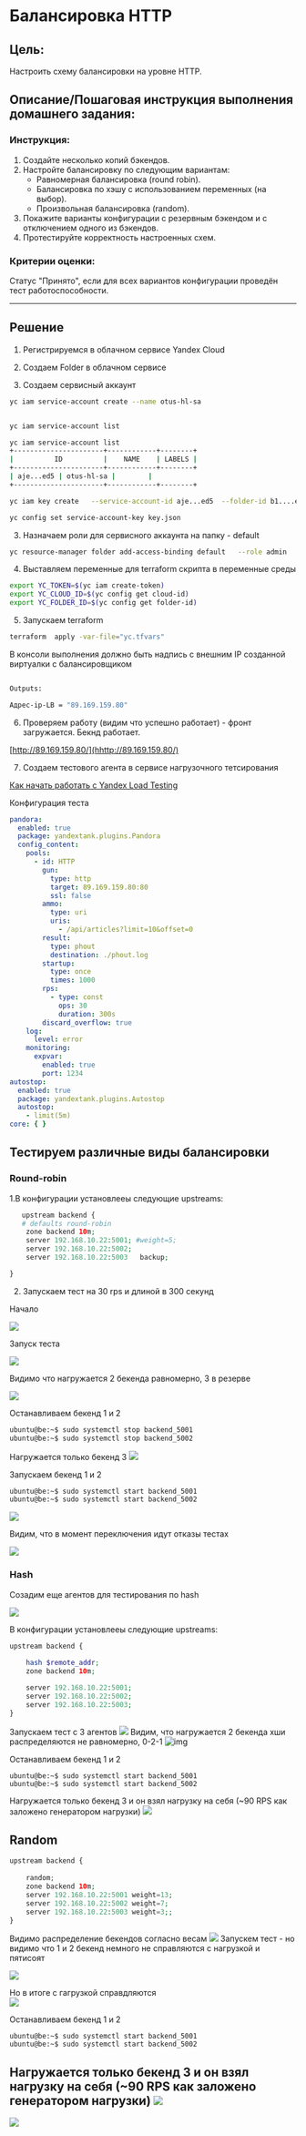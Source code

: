 # Балансировка HTTP

## Цель:

Настроить схему балансировки на уровне HTTP.

## Описание/Пошаговая инструкция выполнения домашнего задания:

### Инструкция:

1. Создайте несколько копий бэкендов.
2. Настройте балансировку по следующим вариантам:
   * Равномерная балансировка (round robin).
   * Балансировка по хэшу с использованием переменных (на выбор).
   * Произвольная балансировка (random).
3. Покажите варианты конфигурации с резервным бэкендом и с отключением одного из бэкендов.
4. Протестируйте корректность настроенных схем.

### Критерии оценки:

Статус "Принято", если для всех вариантов конфигурации проведён тест работоспособности.

---  

## Решение

1. Регистрируемся в облачном сервисе Yandex Cloud

2. Создаем Folder в облачном сервисе

2. Создаем сервисный аккаунт

```sh
yc iam service-account create --name otus-hl-sa


yc iam service-account list

yc iam service-account list                                                                                                                                                                                                                                                                                       
+----------------------+------------+--------+
|          ID          |    NAME    | LABELS |
+----------------------+------------+--------+
| aje...ed5 | otus-hl-sa |        |
+----------------------+------------+--------+

yc iam key create   --service-account-id aje...ed5  --folder-id b1....et2   --output key.json

yc config set service-account-key key.json


```

3. Назначаем роли для сервисного аккаунта на папку - default

```sh
yc resource-manager folder add-access-binding default   --role admin   --subject serviceAccount:aje...ed5
```

4. Выставляем переменные для terraform скрипта в переменные среды

```sh
export YC_TOKEN=$(yc iam create-token)
export YC_CLOUD_ID=$(yc config get cloud-id)
export YC_FOLDER_ID=$(yc config get folder-id)                                                
```

5. Запускаем terraform

``` sh
terraform  apply -var-file="yc.tfvars"                 
```

В консоли выполнения должно быть надпись с внешним IP созданной виртуалки c балансировщиком

```sh

Outputs:

Адрес-ip-LB = "89.169.159.80"

```

6. Проверяем работу (видим что успешно работает) - фронт загружается. Бекнд работает.

[http://89.169.159.80/](hhttp://89.169.159.80/)

7. Создаем тестового агента в сервисе нагрузочного тетсирования



[Как начать работать с Yandex Load Testing](https://yandex.cloud/ru/docs/load-testing/quickstart?from=int-console-help-center-or-nav)

Конфигурация теста

```yaml
pandora:
  enabled: true
  package: yandextank.plugins.Pandora
  config_content:
    pools:
      - id: HTTP
        gun:
          type: http
          target: 89.169.159.80:80
          ssl: false
        ammo:
          type: uri
          uris:
            - /api/articles?limit=10&offset=0
        result:
          type: phout
          destination: ./phout.log
        startup:
          type: once
          times: 1000
        rps:
          - type: const
            ops: 30
            duration: 300s
        discard_overflow: true
    log:
      level: error
    monitoring:
      expvar:
        enabled: true
        port: 1234
autostop:
  enabled: true
  package: yandextank.plugins.Autostop
  autostop:
    - limit(5m)
core: { }

```

## Тестируем различные виды балансировки

### Round-robin

1.В конфигурации установлееы следующие upstreams:

```php
   upstream backend {
   # defaults round-robin
    zone backend 10m;
    server 192.168.10.22:5001; #weight=5;
    server 192.168.10.22:5002;
    server 192.168.10.22:5003   backup;

}
```

2. Запускаем тест на 30 rps и длиной в 300 секунд

Начало

![](img/Screenshot%20from%202024-11-23%2019-58-59.png)

Запуск теста

![](img/Screenshot%20from%202024-11-23%2020-01-54.png)

Видимо что нагружается 2 бекенда равномерно, 3 в резерве

![](img/Screenshot%20from%202024-11-23%2020-01-40.png)

Останавливаем бекенд 1 и 2

```sh
ubuntu@be:~$ sudo systemctl stop backend_5001
ubuntu@be:~$ sudo systemctl stop backend_5002
```

Нагружается только бекенд 3
![](img/Screenshot%20from%202024-11-23%2020-02-34.png)

Запускаем бекенд 1 и 2

```sh
ubuntu@be:~$ sudo systemctl start backend_5001
ubuntu@be:~$ sudo systemctl start backend_5002
```

![](img/Screenshot%20from%202024-11-23%2020-03-09.png)

Видим, что в момент переключения идут отказы тестах

![](img/Screenshot%20from%202024-11-23%2020-03-29.png)

### Hash

 Созадим еще агентов для тестирования по hash

![](img/Screenshot%20from%202024-11-23%2020-13-09.png)

В конфигурации установлееы следующие upstreams:

```php
upstream backend {
   
    hash $remote_addr;	    
    zone backend 10m;

    server 192.168.10.22:5001;
    server 192.168.10.22:5002;
    server 192.168.10.22:5003;
}
```

 Запускаем тест c 3 агентов
   ![](img/Screenshot%20from%202024-11-23%2020-22-22.png)
 Видим, что нагружается 2 бекенда хши распределяются не равномерно, 0-2-1
   ![img](img/Screenshot%20from%202024-11-23%2020-19-27.png)

Останавливаем бекенд 1 и 2

```SH
ubuntu@be:~$ sudo systemctl start backend_5001
ubuntu@be:~$ sudo systemctl start backend_5002
```

Нагружается только бекенд 3 и он взял нагрузку на себя (~90 RPS как заложено генератором нагрузки)
   ![](img/Screenshot%20from%202024-11-23%2020-23-24.png)

## Random

```PHP
upstream backend {
  
    random;	    
    zone backend 10m;
    server 192.168.10.22:5001 weight=13;
    server 192.168.10.22:5002 weight=7;
    server 192.168.10.22:5003 weight=3;;
}

```

Видимо распределение бекендов согласно весам
![](img/Screenshot%20from%202024-11-23%2020-31-52.png)
Запускем тест - но видимо что 1 и 2 бекенд немного не справляются с нагрузкой и пятисоят

![](img/Screenshot%20from%202024-11-23%2020-34-09.png)

Но в итоге с гагрузкой справдляются    
    ![](img/Screenshot%20from%202024-11-23%2020-36-55.png)

Останавливаем бекенд 1 и 2

```SH
ubuntu@be:~$ sudo systemctl start backend_5001
ubuntu@be:~$ sudo systemctl start backend_5002
```
Нагружается только бекенд 3 и он взял нагрузку на себя (~90 RPS как заложено генератором нагрузки)
    ![](img/Screenshot%20from%202024-11-23%2020-38-22.png)
---

![](https://icdn.lenta.ru/images/2021/10/21/11/20211021110546130/wide_16_9_da1f40493378e3e394057e8c97def081.jpeg)
